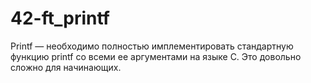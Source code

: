 # 42-ft_printf
Printf — необходимо полностью имплементировать стандартную функцию printf со всеми ее аргументами на языке С. Это довольно сложно для начинающих.
